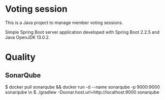 # Voting session

This is a Java project to manage member voting sessions.

Simple Spring Boot server application developed with Spring Boot 2.2.5 and Java OpenJDK 13.0.2.


# Quality
## SonarQube
$ docker pull sonarqube && docker run -d --name sonarqube -p 9000:9000 sonarqube \n
$ ./gradlew -Dsonar.host.url=http://localhost:9000 sonarqube
